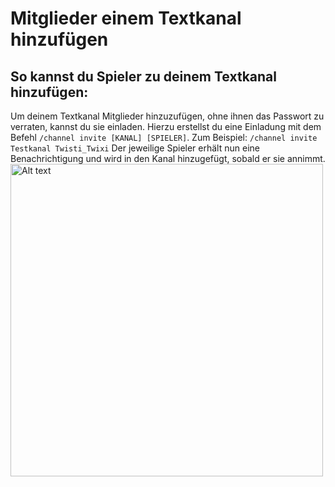 # Mitglieder einem Textkanal hinzufügen

## So kannst du Spieler zu deinem Textkanal hinzufügen:

<deflist>
<def title="Mitglieder hinzufügen">
Um deinem Textkanal Mitglieder hinzuzufügen, ohne ihnen das Passwort zu verraten, kannst du sie einladen.
Hierzu erstellst du eine Einladung mit dem Befehl <code>/channel invite [KANAL] [SPIELER]</code>.
<tip>
Zum Beispiel: <code>/channel invite Testkanal Twisti_Twixi</code>
</tip>
Der jeweilige Spieler erhält nun eine Benachrichtigung und wird in den Kanal hinzugefügt, sobald er sie annimmt.
<img src="channel-invite.png" alt="Alt text" width="500"/>
</def>
</deflist>
